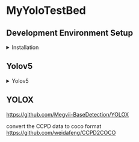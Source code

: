 # MyYoloTestBed

## Development Environment Setup
<details>
<summary>Installation</summary>
Installation via conda with requirement.txt

Ubuntu

```shell
$ while read requirement; do conda install --yes $requirement || pip install $requirement; done < requirements.txt
```

 Window
```shell
FOR /F "delims=~" %f in (requirements.txt) DO conda install --yes "%f"
```

</details>


## Yolov5

<details>
<summary>Yolov5</summary>
#### Convert CCPD data set to Yolo format
Command: 

``` shell
python CCPD2Yolo.py --data .\datasets\CCPD\images\train_ccpd_base  --output .\datasets\CCPD\labels\train_ccpd_base
python CCPD2Yolo.py --data .\datasets\CCPD\images\val_ccpd_base    --output .\datasets\CCPD\labels\val_ccpd_base
python CCPD2Yolo.py --data .\datasets\CCPD\images\test_ccpd_base   --output .\datasets\CCPD\labels\test_ccpd_base
```



Train customer data

``` shell 
python train.py --img 1088 --rect --batch 64 --epochs 6 --data ccpd_ds.yaml --weights yolov5s.pt
```



#### Inference
```shell
python detect.py --weights last.pt --img 1024 --conf 0.25 --source data/images/ --save-crop
```



#### Export
```shell
python export.py --weights yolov5s.pt  --batch 1 --include torchscript --optimize --inplace
```

</details>


## YOLOX
https://github.com/Megvii-BaseDetection/YOLOX

convert the CCPD data to coco format
https://github.com/weidafeng/CCPD2COCO
